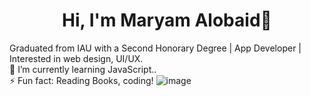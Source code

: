 <h1 align="center">Hi, I'm Maryam Alobaid👋</h1>

Graduated from IAU with a Second Honorary Degree | App Developer | Interested in web design, UI/UX. <br>
 🌱 I’m currently learning JavaScript..<br>
 ⚡ Fun fact: Reading Books, coding!
![image](https://github.com/maryamALO/maryamALO/assets/111303542/3e4a1a1b-f534-46c4-a664-0f452c4be6ac)

